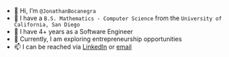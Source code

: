 - 👋 Hi, I’m `@JonathanBocanegra`
- 👀 I have a `B.S. Mathematics - Computer Science` from the `University of California, San Diego`
- 🌱 I have 4+ years as a Software Engineer
- 🚀 Currently, I am exploring entrepreneurship opportunities
- 📫 I can be reached via [LinkedIn](https://linkedin.com/in/jbgomez0) or [email](mailto:jonathanbocanegragomez@gmail.com)
